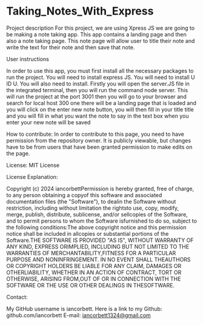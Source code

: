 # Taking_Notes_With_Express

Project description
For this project, we are using Xpress JS we are going to be making a note taking app. This app contains a landing page and then also a note taking page. This note page will allow user to title their note and write the text for their note and then save that note.

User instructions

In order to use this app, you must first install all the necessary packages to run the project. You will need to install express JS. You will need to install U ID U. You will also need to install. Firstly you will open the server.JS file in the integrated terminal, then you will run the command node server. This will run the project at the port 3001 then you will go to your browser and search for local host 300 one there will be a landing page that is loaded and you will click on the enter new note button, you will then fill in your title title and you will fill in what you want the note to say in the text box when you enter your new note will be saved


How to contribute:
In order to contribute to this page, you need to have permission from the repository owner. It is publicly viewable, but changes have to be from users that have been granted permission to make edits on the page.

License: MIT License

License Explanation:

Copyright (c) 2024 iancorbettPermission is hereby granted, free of charge, to any person obtaining a copyof this software and associated documentation files (the "Software"), to dealin the Software without restriction, including without limitation the rightsto use, copy, modify, merge, publish, distribute, sublicense, and/or sellcopies of the Software, and to permit persons to whom the Software isfurnished to do so, subject to the following conditions:The above copyright notice and this permission notice shall be included in allcopies or substantial portions of the Software.THE SOFTWARE IS PROVIDED "AS IS", WITHOUT WARRANTY OF ANY KIND, EXPRESS ORIMPLIED, INCLUDING BUT NOT LIMITED TO THE WARRANTIES OF MERCHANTABILITY,FITNESS FOR A PARTICULAR PURPOSE AND NONINFRINGEMENT. IN NO EVENT SHALL THEAUTHORS OR COPYRIGHT HOLDERS BE LIABLE FOR ANY CLAIM, DAMAGES OR OTHERLIABILITY, WHETHER IN AN ACTION OF CONTRACT, TORT OR OTHERWISE, ARISING FROM,OUT OF OR IN CONNECTION WITH THE SOFTWARE OR THE USE OR OTHER DEALINGS IN THESOFTWARE.

Contact:

My GitHub username is iancorbett. Here is a link to my Github: github.com/iancorbett E-mail: iancorbett1324@gmail.com
